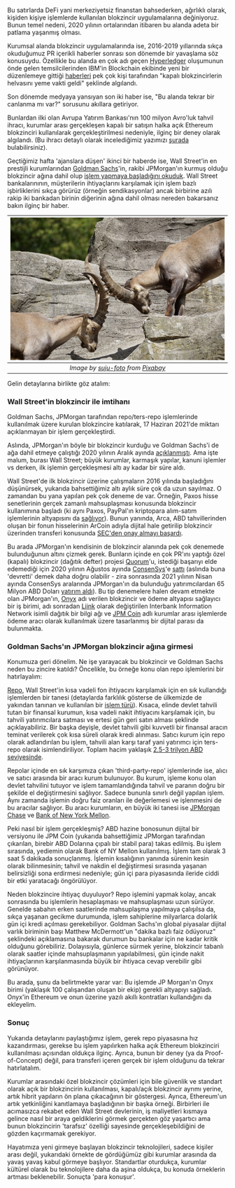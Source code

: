 Bu satırlarda DeFi yani merkeziyetsiz finanstan bahsederken, ağırlıklı olarak, kişiden kişiye işlemlerde kullanılan blokzincir uygulamalarına değiniyoruz. Bunun temel nedeni, 2020 yılının ortalarından itibaren bu alanda adeta bir patlama yaşanmış olması. 

Kurumsal alanda blokzincir uygulamalarında ise, 2016-2019 yıllarında sıkça okuduğumuz PR içerikli haberler sonrası son dönemde bir yavaşlama söz konusuydu. Özellikle bu alanda en çok adı geçen [Hyperledger](https://www.hyperledger.org/) oluşumunun önde gelen temsilcilerinden IBM'in Blockchain ekibinde yeni bir düzenlemeye gittiği [haberleri](https://www.coindesk.com/ibm-blockchain-revenue-misses-job-cuts-sources) pek çok kişi tarafından "kapalı blokzincirlerin helvasını yeme vakti geldi" şeklinde algılandı. 

Son dönemde medyaya yansıyan son iki haber ise, "Bu alanda tekrar bir canlanma mı var?" sorusunu akıllara getiriyor. 

Bunlardan ilki olan Avrupa Yatırım Bankası'nın 100 milyon Avro'luk tahvil ihracı, kurumlar arası gerçekleşen kapalı bir satışın halka açık Ethereum blokzinciri kullanılarak gerçekleştirilmesi nedeniyle, ilginç bir deney olarak algılandı. (Bu ihracı detaylı olarak incelediğimiz yazımızı [şurada](/genel/2021/05/18/finans-piyasalarda-bir-ilk-EIBnin-ethereum-uzerindeki-bono-ihraci.html) bulabilirsiniz).

Geçtiğimiz hafta 'ajanslara düşen' ikinci bir haberde ise, Wall Street'in en prestijli kurumlarından [Goldman Sachs](https://www.goldmansachs.com/)'in, rakibi JPMorgan'ın kurmuş olduğu blokzincir ağına dahil olup [işlem yapmaya başladığını okuduk](https://www.bloomberg.com/news/articles/2021-06-22/goldman-sachs-begins-trading-on-jpmorgan-repo-blockchain-network?sref=VB9Y24MI). Wall Street bankalarınının, müşterilerin ihtiyaçlarını karşılamak için işlem bazlı işbirliklerini sıkça görürüz (örneğin sendikasyonlar) ancak birbirine azılı rakip iki bankadan birinin diğerinin ağına dahil olması nereden bakarsanız bakın ilginç bir haber. 


| ![euro](/assets/ibex-2462568_800.jpg)|
|:--:| 
| *Image by [suju-foto](https://pixabay.com/users/suju-foto-165106/) from [Pixabay](https://pixabay.com/)*|

Gelin detaylarına birlikte göz atalım: 

### Wall Street'in blokzincir ile imtihanı
Goldman Sachs, JPMorgan tarafından repo/ters-repo işlemlerinde kullanılmak üzere kurulan blokzincire katılarak, 17 Haziran 2021'de miktarı açıklanmayan bir işlem gerçekleştirdi. 

Aslında, JPMorgan'ın böyle bir blokzincir kurduğu ve Goldman Sachs'i de ağa dahil etmeye çalıştığı 2020 yılının Aralık ayında [açıklanmıştı](https://www.bloomberg.com/news/articles/2020-12-10/jpmorgan-using-blockchain-to-move-billions-in-repo-market-trades). Ama işte malum, burası Wall Street; büyük kurumlar, karmaşık yapılar, kanuni işlemler vs derken, ilk işlemin gerçekleşmesi altı ay kadar bir süre aldı. 

Wall Street'de ilk blokzincir üzerine çalışmaların 2016 yılında başladığını düşünürsek, yukarıda bahsettiğimiz altı aylık süre çok da uzun sayılmaz. O zamandan bu yana yapılan pek çok deneme de var.  Örneğin, Paxos hisse senetlerinin gerçek zamanlı mahsuplaşması konusunda blokzincir kullanımına başladı (ki aynı Paxos, PayPal'ın kriptopara alım-satım işlemlerinin altyapısını da [sağlıyor](https://www.paxos.com/what-is-the-relationship-between-paxos-and-paypal/)). Bunun yanında, Arca, ABD tahvillerinden oluşan bir fonun hisselerinin ArCoin adıyla dijital hale getirilip blokzincir üzerinden transferi konusunda [SEC'den onay almayı başardı](https://arcoin.arcalabs.com/). 

Bu arada JPMorgan'ın kendisinin de blokzincir alanında pek çok denemede bulunduğunun altını çizmek gerek. Bunların içinde en çok PR'ını yaptığı özel (kapalı) blokzincir (dağıtık defter) projesi [Quorum](https://consensys.net/quorum/)'u, istediği başarıyı elde edemediği için 2020 yılının Ağustos ayında [ConsenSys](https://consensys.net/)'e [sattı](https://www.reuters.com/article/us-jpmorgan-consensys-quorum/consensys-acquires-jpmorgans-blockchain-platform-quorum-idUSKBN25L1MR) (aslında buna 'devretti' demek daha doğru olabilir - zira sonrasında 2021 yılının Nisan ayında ConsenSys aralarında JPMorgan'ın da bulunduğu yatırımcılardan 65 Milyon ABD Doları [yatırım aldı](https://consensys.net/blog/press-release/consensys-raises-65-million-to-accelerate-convergence-of-traditional-and-decentralized-finance/)). Bu tip denemelere halen devam etmekte olan JPMorgan'ın, [Onyx](https://www.jpmorgan.com/onyx/index) adı verilen blokzincir ve ödeme altyapısı sağlayıcı bir iş birimi, adı sonradan [Liink](https://www.jpmorgan.com/onyx/liink.htm) olarak değiştirilen Interbank Information Network isimli dağıtık bir bilgi ağı ve [JPM Coin](https://www.jpmorgan.com/solutions/cib/news/digital-coin-payments) adlı kurumlar arası işlemlerde ödeme aracı olarak kullanılmak üzere tasarlanmış bir dijital parası da bulunmakta.  

### Goldman Sachs'ın JPMorgan blokzincir ağına girmesi

Konumuza geri dönelim. Ne işe yarayacak bu blokzincir ve Goldman Sachs neden bu zincire katıldı? Öncelikle, bu örneğe konu olan repo işlemlerini bir hatırlayalım: 

[Repo](https://www.investopedia.com/terms/r/repurchaseagreement.asp), Wall Street'in kısa vadeli fon ihtiyacını karşılamak için en sık kullandığı işlemlerden bir tanesi (detaylarda farklılık gösterse de ülkemizde de yakından tanınan ve kullanılan bir [işlem türü](https://tr.wikipedia.org/wiki/Repo)). Kısaca, elinde devlet tahvili tutan bir finansal kurumun, kısa vadeli nakit ihtiyacını karşılamak için, bu tahvili yatırımcılara satması ve ertesi gün geri satın alması şeklinde açıklayabiliriz. Bir başka deyişle, devlet tahvili gibi kuvvetli bir finansal aracın teminat verilerek çok kısa süreli olarak kredi alınması. Satıcı kurum için repo olarak adlandırılan bu işlem, tahvili alan karşı taraf yani yatırımcı için ters-repo olarak isimlendiriliyor. Toplam hacim yaklaşık [2.5-3 trilyon ABD seviyesinde](https://www.newyorkfed.org/data-and-statistics/data-visualization/tri-party-repo/index.html#interactive/volume/collateral_value). 

Repolar içinde en sık karşımıza çıkan 'third-party-repo' işlemlerinde ise, alıcı ve satıcı arasında bir aracı kurum bulunuyor. Bu kurum, işleme konu olan devlet tahvilini tutuyor ve işlem tamamlandığında tahvil ve paranın doğru bir şekilde el değiştirmesini sağlıyor. Sadece bununla sınırlı değil yapılan işlem. Aynı zamanda işlemin doğru faiz oranları ile değerlemesi ve işlenmesini de bu aracılar sağlıyor. Bu aracı kurumların, en büyük iki tanesi ise [JPMorgan Chase](https://www.jpmorganchase.com/) ve [Bank of New York Mellon](https://www.bnymellon.com/us/en/solutions/asset-managers/capital-markets-liquidity-financing.html). 

Peki nasıl bir işlem gerçekleşmiş? ABD hazine bonosunun dijital bir versiyonu ile JPM Coin (yukarıda bahsettiğimiz JPMorgan tarafından çıkarılan, birebir ABD Dolarına çıpalı bir stabil para) takas edilmiş. Bu işlem sırasında, yediemin olarak Bank of NY Mellon kullanılmış. İşlem tam olarak 3 saat 5 dakikada sonuçlanmış. İşlemin kısalığının yanında sürenin kesin olarak bilinmesinin; tahvil ve nakdin el değiştirmesi sırasında yaşanan belirsizliği sona erdirmesi nedeniyle; gün içi para piyasasında ileride ciddi bir etki yaratacağı öngörülüyor. 

Neden blokzincire ihtiyaç duyuluyor? Repo işlemini yapmak kolay, ancak sonrasında bu işlemlerin hesaplaşması ve mahsuplaşması uzun sürüyor. Genelde sabahın erken saatlerinde mahsuplaşma yapılmaya çalışılsa da, sıkça yaşanan gecikme durumunda, işlem sahiplerine milyarlarca dolarlık gün içi kredi açılması gerekebiliyor. Goldman Sachs'ın global piyasalar dijital varlık biriminin başı Matthew McDermott'un "dakika bazlı faiz ödüyoruz" şeklindeki açıklamasına bakarak durumun bu bankalar için ne kadar kritik olduğunu görebiliriz. Dolayısıyla, günlerce sürmek yerine, blokzincir tabanlı olarak saatler içinde mahsuplaşmanın yapılabilmesi, gün içinde nakit ihtiyaçlarının karşılanmasında büyük bir ihtiyaca cevap verebilir gibi görünüyor. 

Bu arada, şunu da belirtmekte yarar var: Bu işlemde JP Morgan'ın Onyx birimi (yaklaşık 100 çalışandan oluşan bir ekip) gerekli altyapıyı sağladı. Onyx'in Ethereum ve onun üzerine yazılı akıllı kontratları kullandığını da ekleyelim. 

### Sonuç 
Yukarıda detaylarını paylaştığımız işlem, gerek repo piyasasına hız kazandırması, gerekse bu işlem yapılırken halka açık Ethereum blokzinciri kullanılması açısından oldukça ilginç. Ayrıca, bunun bir deney (ya da Proof-of-Concept) değil, para transferi içeren gerçek bir işlem olduğunu da tekrar hatırlatalım. 

Kurumlar arasındaki özel blokzincir çözümleri için bile güvenlik ve standart olarak açık bir blokzincirin kullanılması, kapalı/açık blokzincir ayrımı yerine, artık hibrit yapıların ön plana çıkacağının bir göstergesi. Ayrıca, Ethereum'un artık yetkinliğini kanıtlamaya başladığının bir başka örneği. Birbirleri ile acımasızca rekabet eden Wall Street devlerinin, iş maliyetleri kısmaya gelince nasıl bir araya geldiklerini görmek gerçekten göz yaşartıcı ama bunun blokzincirin 'tarafsız' özelliği sayesinde gerçekleşebildiğini de gözden kaçırmamak gerekiyor.

Hayatımıza yeni girmeye başlayan blokzincir teknolojileri, sadece kişiler arası değil, yukarıdaki örnekte de gördüğümüz gibi kurumlar arasında da yavaş yavaş kabul görmeye başlıyor. Standartlar oturdukça, kurumlar kültürel olarak bu teknolojilere daha da aşina oldukça, bu konuda örneklerin artması beklenebilir. Sonuçta 'para konuşur'.
